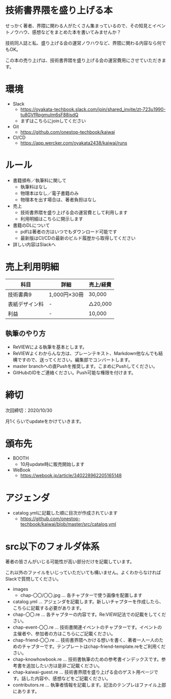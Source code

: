 # 技術書界隈を盛り上げる本

せっかく著者、界隈に関わる人がたくさん集まっているので、その知見とイベントノウハウ、感想などをまとめた本を書いてみませんか？

技術同人誌と私、盛り上げる会の運営ノウハウなど、界隈に関わる内容なら何でもOK。

この本の売り上げは、技術書界隈を盛り上げる会の運営費用にさせていただきます。

# 環境

- Slack
  - https://oyakata-techbook.slack.com/join/shared_invite/zt-723u1990-tu8GVfRpgmuIm6sF88isdQ
  - まずはこちらにjoinしてください
- Git
  - https://github.com/onestop-techbook/kaiwai
- CI/CD
  - https://app.wercker.com/oyakata2438/kaiwai/runs

# ルール

- 書籍頒布／執筆料に関して
  - 執筆料はなし
  - 物理本はなし／電子書籍のみ
  - 物理本を出す場合は、著者負担はなし
- 売上
  - 技術書界隈を盛り上げる会の運営費として利用します
  - 利用明細はこちらに開示します
- 書籍のDLについて
  - pdfは著者の方はいつでもダウンロード可能です
  - 最新版はCI/CDの最新のビルド履歴から取得してください
- 詳しい内容はSlackへ

# 売上利用明細

|科目|詳細|売上/経費|
|---|---|---|
|技術書典9|1,000円×30冊|30,000|
|表紙デザイン料|-|△20,000|
|利益|-|10,000|

## 執筆のやり方
- ReVIEWによる執筆を基本とします。
- ReVIEWよくわからんな方は、プレーンテキスト、Markdown他なんでも結構ですので、送ってください。編集部でコンバートします。
- master branchへの直Pushを推奨します。こまめにPushしてください。
- GitHubのIDをご連絡ください。Push可能な権限を付けます。

# 締切

次回締切：2020/10/30

月1くらいでupdateをかけていきます。

# 頒布先

- BOOTH
    - 10月update時に販売開始します
- WeBook
    - https://webook.jp/article/340228962205165148

# アジェンダ

- catalog.ymlに記載した順に目次が作成されています
  - https://github.com/onestop-techbook/kaiwai/blob/master/src/catalog.yml
  
# src以下のフォルダ体系

著者の皆さんがいじる可能性が高い部分だけを記載しています。

これ以外のファイルをいじっていただいても構いません。よくわからなければSlackで質問してください。

- images
  - chap-〇〇/〇〇.jpg … 各チャプターで使う画像を配置します
- catalog.yml … アジェンダを記載します。新しいチャプターを作成したら、こちらに記載する必要があります。
- chap-〇〇.re … 各チャプターの内容です。Re:VIEW記法での記載をしてください。
- chap-event-〇〇.re … 技術書関連イベントのチャプターです。イベントの主催者や、参加者の方はこちらにご記載ください。
- chap-friend-〇〇.re … 技術書界隈へかける想いを書く、著者一人一人のためのチャプターです。テンプレートはchap-friend-template.reをご利用ください。
- chap-knowhowbook.re … 技術書執筆のための参考書インデックスです。参考書を追加したい方は是非ご記載ください。
- chap-kaiwai-guest.re … 技術書界隈を盛り上げる会のゲスト用ページです。話した内容や、感想などをご記載ください。
- contributors.re … 執筆者情報を記載します。記法のテンプレはファイル上部にあります。
